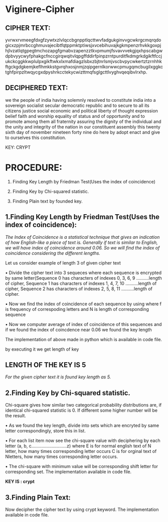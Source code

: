# Viginere-Cipher

## CIPHER TEXT: 
yvrwxrvmeegfdxgfzywtxzlvlqccbgnpptlqcttwvfadgukginvvgcwkrgcmqrqdogicxzpjmrbccghmuvajecibtfqtppmktptiwsjxvcebihuvajkgkmpenzrhvkkgoxpjhjlvzatlqtgpegtmchozapgfgmabvzapenzztkvpmumjfsvavvvekgjqxhpscabgwdpbvyycwyfphakgcfnccgirqwqitvlqpgffddirfpinpzrntpurditfkdmgrkdgikftfccjukckcggkkwplulpxgikftwkxlxmafdiagzlsbxzbjtnrlsmjvscbvpycwkertztzrnhhkftgckgdgkemjkeflhmkkstgvrqhxosjnmjzqipgernlkorwwcpmugqmcbugilxggkctghfpirpzltwqycgxdpyshrkcctekycwizttmqfsglgcttlvyghvqeqibvlrxhp.

## DECIPHERED TEXT:
we the people of india having solemnly resolved to constitute india into a sovereign socialist secular democratic republic and to secure to all its citizens justice social economic and political liberty of thought expression belief faith and worship equality of status and of opportunity and to promote among them all fraternity assuring the dignity of the individual and the unity and integrity of the nation in our constituent assembly this twenty sixth day of november nineteen forty nine do here by adopt enact and give to ourselves this constitution.

KEY: CRYPT

# PROCEDURE:

1. Finding Key Length by Friedman Test(Uses the index of coincidence)

2. Finding Key by Chi-squared statistic.

3. Finding Plain text by founded key.

## 1.Finding Key Length by Friedman Test(Uses the index of coincidence):
*The Index of Coincidence is a statistical technique that gives an indication of how English-like a piece of text is. Generally if text is similar to English, we will have index of coincidence around 0.06. So we will find the index of coincidence considering the different lengths.*

Let us consider example of length 3 of given cipher text

• Divide the cipher text into 3 sequeces where each sequence is encrypted by same letter(Sequence 0 has characters of indexes 0, 3, 6, 9 ..........length of cipher, Sequence 1 has characters of indexes 1, 4, 7, 10 ..........length of cipher, Sequence 2 has characters of indexes 2, 5, 8, 11 ..........length of cipher.

• Now we find the index of coincidence of each sequence by using where f is frequency of correspoding letters and N is length of corresponding sequence

• Now we computer average of index of coincidence of this sequences and if we found the index of coincdence near 0.06 we found the key length

The implementation of above made in python which is available in code file.

by executing it we get length of key 
## LENGTH OF THE KEY IS 5

*For the given cipher text it is found key length as 5.*

## 2.Finding Key by Chi-squared statistic.

Chi-square gives how similar two categorical probability distributions are, if identical chi-squared statistic is 0. If different some higher number will be the result.

• As we found the key length, divide into sets which are encryted by same letter correspondingly, store this in list.

• For each list item now see the chi-square value with deciphering by each  letter (a, b, c............................z)
where E is for normal english text of N letter, how many times corresponding letter occurs C is for orginal text of Nletters, how many times corresponding letter occurs.

• The chi-square with minimum value will be corresponding shift letter for corresponding set. The implementation available in code file.

**KEY IS : crypt**

## 3.Finding Plain Text:

Now decipher the cipher text by using crypt keyword. The implementation available in code file.
